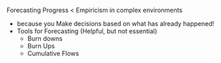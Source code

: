 Forecasting Progress < Empiricism in complex environments 
- because you Make decisions based on what has already happened!
- Tools for Forecasting (Helpful, but not essential)
	- Burn downs
	- Burn Ups
	- Cumulative Flows